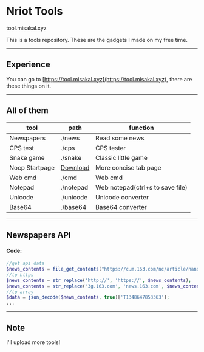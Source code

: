 # Nriot Tools
tool.misakal.xyz

This is a tools repository. These are the gadgets I made on my free time.

---
## Experience
You can go to [https://tool.misakal.xyz](https://tool.misakal.xyz), there are these things on it.

---
## All of them
tool|path|function
---|---|---
Newspapers|./news|Read some news
CPS test|./cps|CPS tester
Snake game|./snake|Classic little game
Nocp Startpage|[Download](https://github.com/NriotHrreion/Nocp-startpage)|More concise tab page
Web cmd|./cmd|Web cmd
Notepad|./notepad|Web notepad(ctrl+s to save file)
Unicode|./unicode|Unicode converter
Base64|./base64|Base64 converter


---
## Newspapers API
#### Code:
```php
//get api data
$news_contents = file_get_contents("https://c.m.163.com/nc/article/handline/T1348647853363/0-40.html");
//to https
$news_contents = str_replace('http://', 'https://', $news_contents);
$news_contents = str_replace('3g.163.com', 'news.163.com', $news_contents);
//to array
$data = json_decode($news_contents, true)['T1348647853363'];
...
```

---
## Note
I'll upload more tools!
